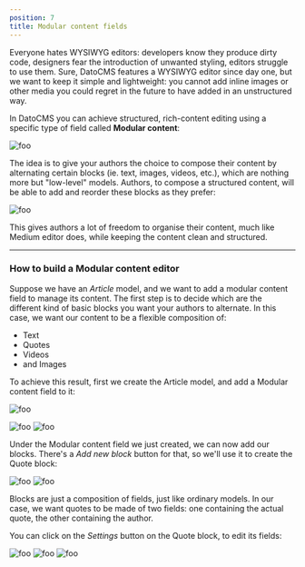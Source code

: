 ```yaml
---
position: 7
title: Modular content fields
---
```


Everyone hates WYSIWYG editors: developers know they produce dirty code, designers fear the introduction of unwanted styling, editors struggle to use them. Sure, DatoCMS features a WYSIWYG editor since day one, but we want to keep it simple and lightweight: you cannot add inline images or other media you could regret in the future to have added in an unstructured way.

In DatoCMS you can achieve structured, rich-content editing using a specific type of field called **Modular content**:

![foo](../images/modular-content/1.png)

The idea is to give your authors the choice to compose their content by alternating certain blocks (ie. text, images, videos, etc.), which are nothing more but "low-level" models. Authors, to compose a structured content, will be able to add and reorder these blocks as they prefer:

![foo](../images/modular-content/0.png)

This gives authors a lot of freedom to organise their content, much like Medium editor does, while keeping the content clean and structured.

---

### How to build a Modular content editor

Suppose we have an *Article* model, and we want to add a modular content field to manage its content. The first step is to decide which are the different kind of basic blocks you want your authors to alternate. In this case, we want our content to be a flexible composition of:

* Text
* Quotes
* Videos
* and Images

To achieve this result, first we create the Article model, and add a Modular content field to it:

![foo](../images/modular-content/2.png)

![foo](../images/modular-content/1.png)
![foo](../images/modular-content/3.png)

Under the Modular content field we just created, we can now add our blocks. There's a *Add new block* button for that, so we'll use it to create the Quote block:

![foo](../images/modular-content/4.png)
![foo](../images/modular-content/5.png)

Blocks are just a composition of fields, just like ordinary models. In our case, we want quotes to be made of two fields: one containing the actual quote, the other containing the author.

You can click on the *Settings* button on the Quote block, to edit its fields:

![foo](../images/modular-content/6.png)
![foo](../images/modular-content/7.png)
![foo](../images/modular-content/8.png)


